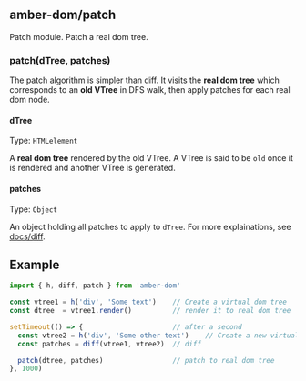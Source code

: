 ## amber-dom/patch

Patch module. Patch a real dom tree.

### patch(dTree, patches)

The patch algorithm is simpler than diff. It visits the **real dom tree** which corresponds to an **old VTree** in DFS walk, then apply patches for each real dom node.

#### dTree

Type: `HTMLelement`

A **real dom tree** rendered by the old VTree. A VTree is said to be `old` once it is rendered and another VTree is generated.

#### patches

Type: `Object`

An object holding all patches to apply to `dTree`. For more explainations, see [docs/diff](./diff.md).

## Example

```js
import { h, diff, patch } from 'amber-dom'

const vtree1 = h('div', 'Some text')    // Create a virtual dom tree
const dtree  = vtree1.render()          // render it to real dom tree

setTimeout(() => {                      // after a second
  const vtree2 = h('div', 'Some other text')    // Create a new virtual dom tree
  const patches = diff(vtree1, vtree2)  // diff

  patch(dtree, patches)                 // patch to real dom tree
}, 1000)
```
